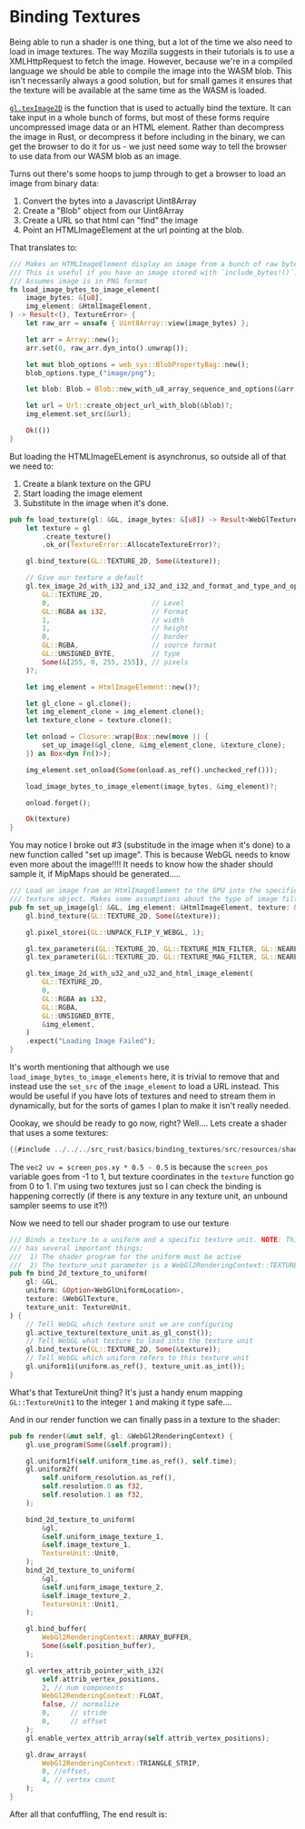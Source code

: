 # Binding Textures

Being able to run a shader is one thing, but a lot of the time we also need
to load in image textures. The way Mozilla suggests in their tutorials is to
use a XMLHttpRequest to fetch the image. However, because we're in a compiled
language we should be able to compile the image into the WASM blob. This isn't
necessarily always a good solution, but for small games it ensures that the
texture will be available at the same time as the WASM is loaded.

[`gl.texImage2D`](https://developer.mozilla.org/en-US/docs/Web/API/WebGLRenderingContext/texImage2D)
is the function that is used to actually bind the texture. It can take input
in a whole bunch of forms, but most of these forms require uncompressed image data
or an HTML element. Rather than decompress the image in Rust, or decompress it
before including in the binary, we can get the browser to do it for us - we just
need some way to tell the browser to use data from our WASM blob as an image.

Turns out there's some hoops to jump through to get a browser to load an image
from binary data:

1. Convert the bytes into a Javascript Uint8Array
2. Create a "Blob" object from our Uint8Array
3. Create a URL so that html can "find" the image
4. Point an HTMLImageElement at the url pointing at the blob.

That translates to:

```rust
/// Makes an HTMLImageElement display an image from a bunch of raw bytes.
/// This is useful if you have an image stored with `include_bytes!()`.
/// Assumes image is in PNG format
fn load_image_bytes_to_image_element(
    image_bytes: &[u8],
    img_element: &HtmlImageElement,
) -> Result<(), TextureError> {
    let raw_arr = unsafe { Uint8Array::view(image_bytes) };

    let arr = Array::new();
    arr.set(0, raw_arr.dyn_into().unwrap());

    let mut blob_options = web_sys::BlobPropertyBag::new();
    blob_options.type_("image/png");

    let blob: Blob = Blob::new_with_u8_array_sequence_and_options(&arr, &blob_options)?;

    let url = Url::create_object_url_with_blob(&blob)?;
    img_element.set_src(&url);

    Ok(())
}
```

But loading the HTMLImageELement is asynchronus, so outside all of that we need
to:

1. Create a blank texture on the GPU
2. Start loading the image element
3. Substitute in the image when it's done.


```rust
pub fn load_texture(gl: &GL, image_bytes: &[u8]) -> Result<WebGlTexture, TextureError> {
    let texture = gl
        .create_texture()
        .ok_or(TextureError::AllocateTextureError)?;

    gl.bind_texture(GL::TEXTURE_2D, Some(&texture));

    // Give our texture a default
    gl.tex_image_2d_with_i32_and_i32_and_i32_and_format_and_type_and_opt_u8_array(
        GL::TEXTURE_2D,
        0,                         // Level
        GL::RGBA as i32,           // Format
        1,                         // width
        1,                         // height
        0,                         // border
        GL::RGBA,                  // source format
        GL::UNSIGNED_BYTE,         // type
        Some(&[255, 0, 255, 255]), // pixels
    )?;

    let img_element = HtmlImageElement::new()?;

    let gl_clone = gl.clone();
    let img_element_clone = img_element.clone();
    let texture_clone = texture.clone();

    let onload = Closure::wrap(Box::new(move || {
        set_up_image(&gl_clone, &img_element_clone, &texture_clone);
    }) as Box<dyn Fn()>);

    img_element.set_onload(Some(onload.as_ref().unchecked_ref()));

    load_image_bytes_to_image_element(image_bytes, &img_element)?;

    onload.forget();

    Ok(texture)
}
```

You may notice I broke out #3 (substitude in the image when it's done) to a new
function called "set up image". This is because WebGL needs to know even more
about the image!!!! It needs to know how the shader should sample it, if MipMaps
should be generated.....

```rust
/// Load an image from an HtmlImageElement to the GPU into the specified
/// texture object. Makes some assumptions about the type of image filtering...
pub fn set_up_image(gl: &GL, img_element: &HtmlImageElement, texture: &WebGlTexture) {
    gl.bind_texture(GL::TEXTURE_2D, Some(&texture));

    gl.pixel_storei(GL::UNPACK_FLIP_Y_WEBGL, 1);

    gl.tex_parameteri(GL::TEXTURE_2D, GL::TEXTURE_MIN_FILTER, GL::NEAREST as i32);
    gl.tex_parameteri(GL::TEXTURE_2D, GL::TEXTURE_MAG_FILTER, GL::NEAREST as i32);

    gl.tex_image_2d_with_u32_and_u32_and_html_image_element(
        GL::TEXTURE_2D,
        0,
        GL::RGBA as i32,
        GL::RGBA,
        GL::UNSIGNED_BYTE,
        &img_element,
    )
    .expect("Loading Image Failed");
}
```
It's worth mentioning that although we use
`load_image_bytes_to_image_elements` here, it is trivial to remove that and
instead use the `set_src` of the `image_element` to load a URL instead. This
would be useful if you have lots of textures and need to stream them in
dynamically, but for the sorts of games I plan to make it isn't really needed.


Oookay, we should be ready to go now, right? Well....
Lets create a shader that uses a some textures:

```glsl
{{#include ../../../src_rust/basics/binding_textures/src/resources/shader.frag}}
```
The `vec2 uv = screen_pos.xy * 0.5 - 0.5` is because the `screen_pos` variable goes
from -1 to 1, but texture coordinates in the `texture` function go from 0 to 1.
I'm using two textures just so I can check the binding is happening correctly
(if there is any texture in any texture unit, an unbound sampler seems to use it?!)

Now we need to tell our shader program to use our texture
```rust
/// Binds a texture to a uniform and a specific texture unit. NOTE: This function
/// has several important things:
///  1) The shader program for the uniform must be active
///  2) The texture_unit parameter is a WebGl2RenderingContext::TEXTURE* constant
pub fn bind_2d_texture_to_uniform(
    gl: &GL,
    uniform: &Option<WebGlUniformLocation>,
    texture: &WebGlTexture,
    texture_unit: TextureUnit,
) {
    // Tell WebGL which texture unit we are configuring
    gl.active_texture(texture_unit.as_gl_const());
    // Tell WebGL what texture to load into the texture unit
    gl.bind_texture(GL::TEXTURE_2D, Some(&texture));
    // Tell WebGL which uniform refers to this texture unit
    gl.uniform1i(uniform.as_ref(), texture_unit.as_int());
}
```

What's that TextureUnit thing? It's just a handy enum mapping
`GL::TextureUnit1` to the integer `1` and making it type safe....


And in our render function we can finally pass in a texture to the shader:
```rust
pub fn render(&mut self, gl: &WebGl2RenderingContext) {
    gl.use_program(Some(&self.program));

    gl.uniform1f(self.uniform_time.as_ref(), self.time);
    gl.uniform2f(
        self.uniform_resolution.as_ref(),
        self.resolution.0 as f32,
        self.resolution.1 as f32,
    );

    bind_2d_texture_to_uniform(
        &gl,
        &self.uniform_image_texture_1,
        &self.image_texture_1,
        TextureUnit::Unit0,
    );
    bind_2d_texture_to_uniform(
        &gl,
        &self.uniform_image_texture_2,
        &self.image_texture_2,
        TextureUnit::Unit1,
    );

    gl.bind_buffer(
        WebGl2RenderingContext::ARRAY_BUFFER,
        Some(&self.position_buffer),
    );

    gl.vertex_attrib_pointer_with_i32(
        self.attrib_vertex_positions,
        2, // num components
        WebGl2RenderingContext::FLOAT,
        false, // normalize
        0,     // stride
        0,     // offset
    );
    gl.enable_vertex_attrib_array(self.attrib_vertex_positions);

    gl.draw_arrays(
        WebGl2RenderingContext::TRIANGLE_STRIP,
        0, //offset,
        4, // vertex count
    );
}
```

After all that confuffling, The end result is:

<canvas id="basics/binding_textures"></canvas>
